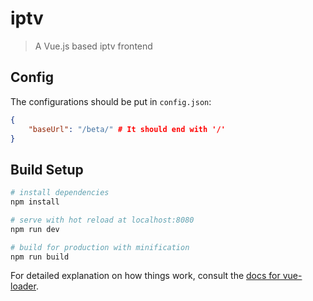 # iptv

> A Vue.js based iptv frontend

## Config

The configurations should be put in `config.json`:

```json
{
    "baseUrl": "/beta/" # It should end with '/'
}
```

## Build Setup

``` bash
# install dependencies
npm install

# serve with hot reload at localhost:8080
npm run dev

# build for production with minification
npm run build
```

For detailed explanation on how things work, consult the [docs for vue-loader](http://vuejs.github.io/vue-loader).
